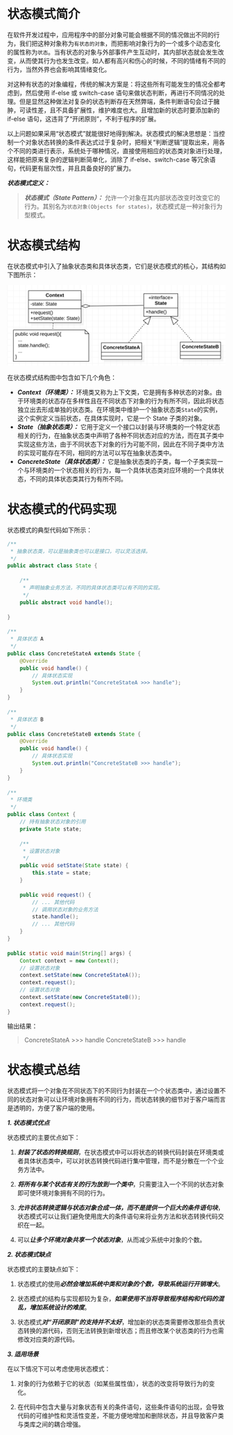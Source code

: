 # 状态模式简介



在软件开发过程中，应用程序中的部分对象可能会根据不同的情况做出不同的行为，我们把这种对象称为`有状态的对象`，而把影响对象行为的一个或多个动态变化的属性称为`状态`。当有状态的对象与外部事件产生互动时，其内部状态就会发生改变，从而使其行为也发生改变。如人都有高兴和伤心的时候，不同的情绪有不同的行为，当然外界也会影响其情绪变化。

对这种有状态的对象编程，传统的解决方案是：将这些所有可能发生的情况全都考虑到，然后使用 if-else 或 switch-case 语句来做状态判断，再进行不同情况的处理。但是显然这种做法对复杂的状态判断存在天然弊端，条件判断语句会过于臃肿，可读性差，且不具备扩展性，维护难度也大。且增加新的状态时要添加新的 if-else 语句，这违背了“开闭原则”，不利于程序的扩展。

以上问题如果采用“状态模式”就能很好地得到解决。状态模式的解决思想是：当控制一个对象状态转换的条件表达式过于复杂时，把相关“判断逻辑”提取出来，用各个不同的类进行表示，系统处于哪种情况，直接使用相应的状态类对象进行处理，这样能把原来复杂的逻辑判断简单化，消除了 if-else、switch-case 等冗余语句，代码更有层次性，并且具备良好的扩展力。



***状态模式定义：***

> ***状态模式（State Pattern）：*** 允许一个对象在其内部状态改变时改变它的行为。其别名为`状态对象(Objects for states)`，状态模式是一种对象行为型模式。



# 状态模式结构

在状态模式中引入了抽象状态类和具体状态类，它们是状态模式的核心，其结构如下图所示：



<img src="images/image-20210114100410256.png" alt="image-20210114100410256" style="zoom:50%;" />



在状态模式结构图中包含如下几个角色：

- ***Context（环境类）：*** 环境类又称为上下文类，它是拥有多种状态的对象。由于环境类的状态存在多样性且在不同状态下对象的行为有所不同，因此将状态独立出去形成单独的状态类。在环境类中维护一个抽象状态类`State`的实例，这个实例定义当前状态，在具体实现时，它是一个 State 子类的对象。
- ***State（抽象状态类）：*** 它用于定义一个接口以封装与环境类的一个特定状态相关的行为，在抽象状态类中声明了各种不同状态对应的方法，而在其子类中实现这些方法，由于不同状态下对象的行为可能不同，因此在不同子类中方法的实现可能存在不同，相同的方法可以写在抽象状态类中。
- ***ConcreteState（具体状态类）：*** 它是抽象状态类的子类，每一个子类实现一个与环境类的一个状态相关的行为，每一个具体状态类对应环境的一个具体状态，不同的具体状态类其行为有所不同。



# 状态模式的代码实现

状态模式的典型代码如下所示：



```java
/**
 * 抽象状态类，可以是抽象类也可以是接口，可以灵活选择。
 */
public abstract class State {

    /**
     * 声明抽象业务方法，不同的具体状态类可以有不同的实现。
     */
    public abstract void handle();

}

/**
 * 具体状态 A
 */
public class ConcreteStateA extends State {
    @Override
    public void handle() {
        // 具体状态实现
        System.out.println("ConcreteStateA >>> handle");
    }
}

/**
 * 具体状态 B
 */
public class ConcreteStateB extends State {
    @Override
    public void handle() {
        // 具体状态实现
        System.out.println("ConcreteStateB >>> handle");
    }
}

/**
 * 环境类
 */
public class Context {
    // 持有抽象状态对象的引用
    private State state;

    /**
     * 设置状态对象
     */
    public void setState(State state) {
        this.state = state;
    }

    public void request() {
        // ... 其他代码
        // 调用状态对象的业务方法
        state.handle();
        // ... 其他代码
    }
}

public static void main(String[] args) {
    Context context = new Context();
    // 设置状态对象
    context.setState(new ConcreteStateA());
    context.request();
    // 设置状态对象
    context.setState(new ConcreteStateB());
    context.request();
}
```



输出结果：

>ConcreteStateA >>> handle
>ConcreteStateB >>> handle



# 状态模式总结

状态模式将一个对象在不同状态下的不同行为封装在一个个状态类中，通过设置不同的状态对象可以让环境对象拥有不同的行为，而状态转换的细节对于客户端而言是透明的，方便了客户端的使用。



***1. 状态模式优点***

 状态模式的主要优点如下：

 1. ***封装了状态的转换规则***，在状态模式中可以将状态的转换代码封装在环境类或者具体状态类中，可以对状态转换代码进行集中管理，而不是分散在一个个业务方法中。

  2. ***将所有与某个状态有关的行为放到一个类中***，只需要注入一个不同的状态对象即可使环境对象拥有不同的行为。

  3. ***允许状态转换逻辑与状态对象合成一体，而不是提供一个巨大的条件语句块***，状态模式可以让我们避免使用庞大的条件语句来将业务方法和状态转换代码交织在一起。

4. 可以***让多个环境对象共享一个状态对象***，从而减少系统中对象的个数。



***2. 状态模式缺点***

 状态模式的主要缺点如下：

 1. 状态模式的使用***必然会增加系统中类和对象的个数，导致系统运行开销增大***。

  2. 状态模式的结构与实现都较为复杂，***如果使用不当将导致程序结构和代码的混乱，增加系统设计的难度***。

3. 状态模式***对“开闭原则”的支持并不太好***，增加新的状态类需要修改那些负责状态转换的源代码，否则无法转换到新增状态；而且修改某个状态类的行为也需修改对应类的源代码。



***3. 适用场景***

在以下情况下可以考虑使用状态模式：

1. 对象的行为依赖于它的状态（如某些属性值），状态的改变将导致行为的变化。

2. 在代码中包含大量与对象状态有关的条件语句，这些条件语句的出现，会导致代码的可维护性和灵活性变差，不能方便地增加和删除状态，并且导致客户类与类库之间的耦合增强。



